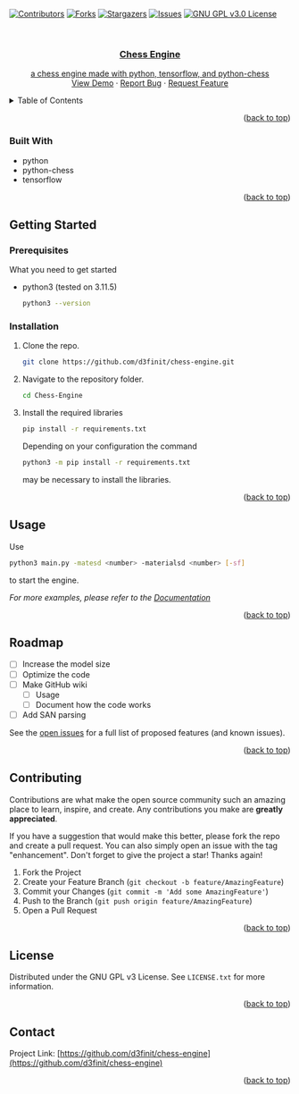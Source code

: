 <!-- Improved compatibility of back to top link: See: https://github.com/othneildrew/Best-README-Template/pull/73 -->
<a name="readme-top"></a>
<!--
*** Thanks for checking out the Best-README-Template. If you have a suggestion
*** that would make this better, please fork the repo and create a pull request
*** or simply open an issue with the tag "enhancement".
*** Don't forget to give the project a star!
*** Thanks again! Now go create something AMAZING! :D
-->



<!-- PROJECT SHIELDS -->
<!--
*** I'm using markdown "reference style" links for readability.
*** Reference links are enclosed in brackets [ ] instead of parentheses ( ).
*** See the bottom of this document for the declaration of the reference variables
*** for contributors-url, forks-url, etc. This is an optional, concise syntax you may use.
*** https://www.markdownguide.org/basic-syntax/#reference-style-links
-->
[![Contributors][contributors-shield]][contributors-url]
[![Forks][forks-shield]][forks-url]
[![Stargazers][stars-shield]][stars-url]
[![Issues][issues-shield]][issues-url]
[![GNU GPL v3.0 License][license-shield]][license-url]



<!-- PROJECT LOGO -->
<br />
<div align="center">
  <a href="https://github.com/d3finit/chess-engine">
  <!--
    <img src="images/logo.png" alt="Logo" width="80" height="80">
  </a>
-->
<h3 align="center">Chess Engine</h3>

  <p align="center">
    a chess engine made with python, tensorflow, and python-chess
    <br />
    <!--<a href="https://github.com/d3finit/chess-engine"><strong>Explore the docs »</strong></a>
    <br />
    <br />-->
    <a href="https://github.com/d3finit/chess-engine">View Demo</a>
    ·
    <a href="https://github.com/d3finit/chess-engine/issues">Report Bug</a>
    ·
    <a href="https://github.com/d3finit/chess-engine/issues">Request Feature</a>
  </p>
</div>



<!-- TABLE OF CONTENTS -->
<details>
  <summary>Table of Contents</summary>
  <ol>
    <li>
      <a href="#about-the-project">About The Project</a>
      <ul>
        <li><a href="#built-with">Built With</a></li>
      </ul>
    </li>
    <li>
      <a href="#getting-started">Getting Started</a>
      <ul>
        <li><a href="#prerequisites">Prerequisites</a></li>
        <li><a href="#installation">Installation</a></li>
      </ul>
    </li>
    <li><a href="#usage">Usage</a></li>
    <li><a href="#roadmap">Roadmap</a></li>
    <li><a href="#contributing">Contributing</a></li>
    <li><a href="#license">License</a></li>
    <li><a href="#contact">Contact</a></li>
    <li><a href="#acknowledgments">Acknowledgments</a></li>
  </ol>
</details>



<!-- ABOUT THE PROJECT -->


<p align="right">(<a href="#readme-top">back to top</a>)</p>



### Built With

* python
* python-chess
* tensorflow

<p align="right">(<a href="#readme-top">back to top</a>)</p>



<!-- GETTING STARTED -->
## Getting Started

### Prerequisites

What you need to get started
* python3 (tested on 3.11.5)
  ```sh
  python3 --version
  ```

### Installation

1. Clone the repo.
   ```sh
   git clone https://github.com/d3finit/chess-engine.git
   ```
2. Navigate to the repository folder.
   ```sh
   cd Chess-Engine
   ```
3. Install the required libraries
   ```sh
   pip install -r requirements.txt
   ```
   Depending on your configuration the command
   ```sh
   python3 -m pip install -r requirements.txt
   ```
   may be necessary to install the libraries.

<p align="right">(<a href="#readme-top">back to top</a>)</p>



<!-- USAGE EXAMPLES -->
## Usage

Use 
```sh
python3 main.py -matesd <number> -materialsd <number> [-sf]
```
to start the engine.

_For more examples, please refer to the [Documentation](https://github.com/d3finit/Chess-Engine/wiki)_

<p align="right">(<a href="#readme-top">back to top</a>)</p>



<!-- ROADMAP -->
## Roadmap

- [ ] Increase the model size
- [ ] Optimize the code
- [ ] Make GitHub wiki
  - [ ] Usage
  - [ ] Document how the code works
- [ ] Add SAN parsing

See the [open issues](https://github.com/d3finit/chess-engine/issues) for a full list of proposed features (and known issues).

<p align="right">(<a href="#readme-top">back to top</a>)</p>



<!-- CONTRIBUTING -->
## Contributing

Contributions are what make the open source community such an amazing place to learn, inspire, and create. Any contributions you make are **greatly appreciated**.

If you have a suggestion that would make this better, please fork the repo and create a pull request. You can also simply open an issue with the tag "enhancement".
Don't forget to give the project a star! Thanks again!

1. Fork the Project
2. Create your Feature Branch (`git checkout -b feature/AmazingFeature`)
3. Commit your Changes (`git commit -m 'Add some AmazingFeature'`)
4. Push to the Branch (`git push origin feature/AmazingFeature`)
5. Open a Pull Request

<p align="right">(<a href="#readme-top">back to top</a>)</p>



<!-- LICENSE -->
## License

Distributed under the GNU GPL v3 License. See `LICENSE.txt` for more information.

<p align="right">(<a href="#readme-top">back to top</a>)</p>



<!-- CONTACT -->
## Contact

Project Link: [https://github.com/d3finit/chess-engine](https://github.com/d3finit/chess-engine)

<p align="right">(<a href="#readme-top">back to top</a>)</p>



<!-- ACKNOWLEDGMENTS 
## Acknowledgments

* []()
* []()
* []()

<p align="right">(<a href="#readme-top">back to top</a>)</p>
-->


<!-- MARKDOWN LINKS & IMAGES -->
<!-- https://www.markdownguide.org/basic-syntax/#reference-style-links -->
[contributors-shield]: https://img.shields.io/github/contributors/d3finit/chess-engine.svg?style=for-the-badge
[contributors-url]: https://github.com/d3finit/chess-engine/graphs/contributors
[forks-shield]: https://img.shields.io/github/forks/d3finit/chess-engine.svg?style=for-the-badge
[forks-url]: https://github.com/d3finit/chess-engine/network/members
[stars-shield]: https://img.shields.io/github/stars/d3finit/chess-engine.svg?style=for-the-badge
[stars-url]: https://github.com/d3finit/chess-engine/stargazers
[issues-shield]: https://img.shields.io/github/issues/d3finit/chess-engine.svg?style=for-the-badge
[issues-url]: https://github.com/d3finit/chess-engine/issues
[license-shield]: https://img.shields.io/github/license/d3finit/chess-engine.svg?style=for-the-badge
[license-url]: https://github.com/d3finit/chess-engine/blob/master/LICENSE.txt